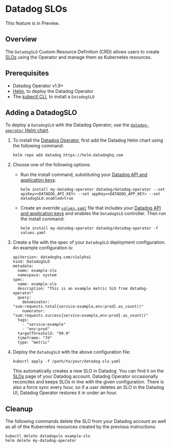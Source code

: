 # Datadog SLOs
This feature is in Preview.

## Overview
The `DatadogSLO` Custom Resource Definition (CRD) allows users to create [SLOs][1] using the Operator and manage them as Kubernetes resources.

## Prerequisites

- Datadog Operator v1.9+
- [Helm][2], to deploy the Datadog Operator
- The [kubectl CLI][3], to install a `DatadogSLO`


## Adding a DatadogSLO

To deploy a `DatadogSLO` with the Datadog Operator, use the [`datadog-operator` Helm chart][4].

1. To install the [Datadog Operator][5], first add the Datadog Helm chart using the following command:

    ```shell
    helm repo add datadog https://helm.datadoghq.com
    ```

1. Choose one of the following options:

    * Run the install command, substituting your [Datadog API and application keys][6]:

        ```shell
        helm install my-datadog-operator datadog/datadog-operator --set apiKey=<DATADOG_API_KEY> --set appKey=<DATADOG_APP_KEY> --set datadogSLO.enabled=true
        ```

    * Create an override [`values.yaml`][7] file that includes your [Datadog API and application keys][6] and enables the `DatadogSLO` controller. Then run the install command:

        ```shell
        helm install my-datadog-operator datadog/datadog-operator -f values.yaml
        ```

2. Create a file with the spec of your `DatadogSLO` deployment configuration. An example configuration is:


    ```
    apiVersion: datadoghq.com/v1alpha1
    kind: DatadogSLO
    metadata:
      name: example-slo
      namespace: system 
    spec:
      name: example-slo
      description: "This is an example metric SLO from datadog-operator"
      query:
        denominator: "sum:requests.total{service:example,env:prod}.as_count()"
        numerator: "sum:requests.success{service:example,env:prod}.as_count()"
      tags:
        - "service:example"
        - "env:prod"
      targetThreshold: "99.9"
      timeframe: "7d"
      type: "metric"

    ```

3. Deploy the `DatadogSLO` with the above configuration file:

    ```shell
    kubectl apply -f /path/to/your/datadog-slo.yaml
    ```

    This automatically creates a new SLO in Datadog. You can find it on the [SLOs][8] page of your Datadog account.
    Datadog Operator occasionally reconciles and keeps SLOs in line with the given configuration. There is also a force 
    sync every hour, so if a user deletes an SLO in the Datadog UI, Datadog Operator restores it in under an hour.

## Cleanup

The following commands delete the SLO from your Datadog account as well as all of the Kubernetes resources created by the previous instructions:

```shell
kubectl delete datadogslo example-slo
helm delete my-datadog-operator
```


[1]: https://docs.datadoghq.com/service_management/service_level_objectives/
[2]: https://helm.sh
[3]: https://kubernetes.io/docs/tasks/tools/install-kubectl/
[4]: https://github.com/DataDog/helm-charts/tree/main/charts/datadog-operator
[5]: https://artifacthub.io/packages/helm/datadog/datadog-operator
[6]: https://app.datadoghq.com/account/settings#api
[7]: https://github.com/DataDog/helm-charts/blob/main/charts/datadog-operator/values.yaml
[8]: https://app.datadoghq.com/slo/manage
